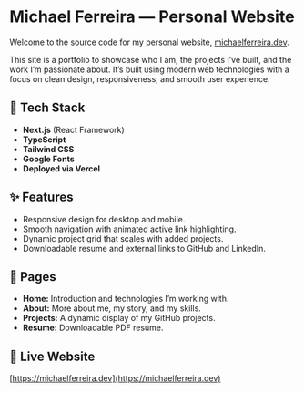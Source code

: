 # Michael Ferreira — Personal Website

Welcome to the source code for my personal website, [michaelferreira.dev](https://michaelferreira.dev).

This site is a portfolio to showcase who I am, the projects I’ve built, and the work I’m passionate about. It’s built using modern web technologies with a focus on clean design, responsiveness, and smooth user experience.

## 🚀 Tech Stack
- **Next.js** (React Framework)
- **TypeScript**
- **Tailwind CSS**
- **Google Fonts**
- **Deployed via Vercel**

## ✨ Features
- Responsive design for desktop and mobile.
- Smooth navigation with animated active link highlighting.
- Dynamic project grid that scales with added projects.
- Downloadable resume and external links to GitHub and LinkedIn.

## 📂 Pages
- **Home:** Introduction and technologies I’m working with.
- **About:** More about me, my story, and my skills.
- **Projects:** A dynamic display of my GitHub projects.
- **Resume:** Downloadable PDF resume.

## 🔗 Live Website
[https://michaelferreira.dev](https://michaelferreira.dev)

